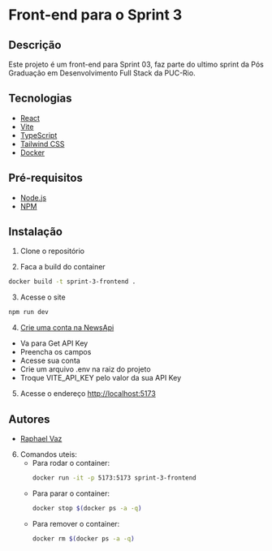 # Front-end para o Sprint 3
## Descrição
Este projeto é um front-end para Sprint 03, faz parte do ultimo sprint da Pós Graduação em Desenvolvimento Full Stack da PUC-Rio.

## Tecnologias
- [React](https://reactjs.org/)
- [Vite](https://vitejs.dev/)
- [TypeScript](https://www.typescriptlang.org/)
- [Tailwind CSS](https://tailwindcss.com/)
- [Docker](https://www.docker.com/)

## Pré-requisitos
- [Node.js](https://nodejs.org/en/)
- [NPM](https://www.npmjs.com/)



## Instalação
1. Clone o repositório

2. Faca a build do container
```bash
docker build -t sprint-3-frontend .
```

3. Acesse o site
```bash
npm run dev
```
4. [Crie uma conta na NewsApi](https://www.themoviedb.org/)
  - Va para Get API Key
  - Preencha os campos
  - Acesse sua conta
  - Crie um arquivo .env na raiz do projeto
  - Troque VITE_API_KEY pelo valor da sua API Key

5. Acesse o endereço [http://localhost:5173](http://localhost:5173)


## Autores
- [Raphael Vaz](http://github.com/wrath-codes)

6. Comandos uteis:
   - Para rodar o container:
      ```bash
      docker run -it -p 5173:5173 sprint-3-frontend
      ```
   - Para parar o container:
      ```bash
      docker stop $(docker ps -a -q)
      ```
   - Para remover o container:
      ```bash
      docker rm $(docker ps -a -q)
      ```
